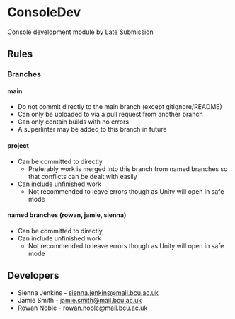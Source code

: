 # ConsoleDev
Console development module by Late Submission

## Rules
### Branches
#### main
* Do not commit directly to the main branch (except gitignore/README)
* Can only be uploaded to via a pull request from another branch
* Can only contain builds with no errors
* A superlinter may be added to this branch in future

#### project
* Can be committed to directly
  * Preferably work is merged into this branch from named branches so that conflicts can be dealt with easily
* Can include unfinished work
  * Not recommended to leave errors though as Unity will open in safe mode

#### named branches (rowan, jamie, sienna)
* Can be committed to directly
* Can include unfinished work
  * Not recommended to leave errors though as Unity will open in safe mode
 
## Developers
* Sienna Jenkins - sienna.jenkins@mail.bcu.ac.uk
* Jamie Smith - jamie.smith@mail.bcu.ac.uk
* Rowan Noble - rowan.noble@mail.bcu.ac.uk
